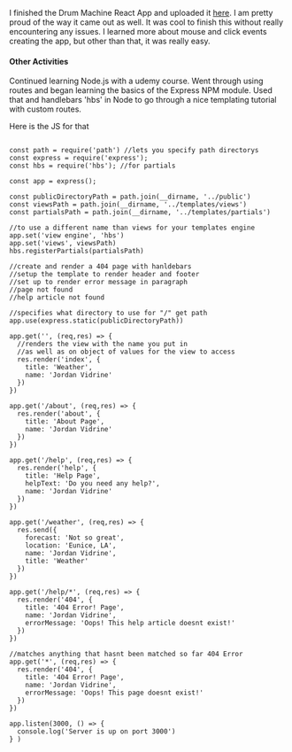 I finished the Drum Machine React App and uploaded it [here](https://jordanvidrine.github.io/drumMachine/index.html). I am pretty proud of the way it came out as well. It was cool to finish this without really encountering any issues. I learned more about mouse and click events creating the app, but other than that, it was really easy.

#### Other Activities
Continued learning Node.js with a udemy course. Went through using routes and began learning the basics of the Express NPM module. Used that and handlebars 'hbs' in Node to go through a nice templating tutorial with custom routes.

Here is the JS for that

```

const path = require('path') //lets you specify path directorys
const express = require('express');
const hbs = require('hbs'); //for partials

const app = express();

const publicDirectoryPath = path.join(__dirname, '../public')
const viewsPath = path.join(__dirname, '../templates/views')
const partialsPath = path.join(__dirname, '../templates/partials')

//to use a different name than views for your templates engine
app.set('view engine', 'hbs')
app.set('views', viewsPath)
hbs.registerPartials(partialsPath)

//create and render a 404 page with hanldebars
//setup the template to render header and footer
//set up to render error message in paragraph
//page not found
//help article not found

//specifies what directory to use for "/" get path
app.use(express.static(publicDirectoryPath))

app.get('', (req,res) => {
  //renders the view with the name you put in
  //as well as on object of values for the view to access
  res.render('index', {
    title: 'Weather',
    name: 'Jordan Vidrine'
  })
})

app.get('/about', (req,res) => {
  res.render('about', {
    title: 'About Page',
    name: 'Jordan Vidrine'
  })
})

app.get('/help', (req,res) => {
  res.render('help', {
    title: 'Help Page',
    helpText: 'Do you need any help?',
    name: 'Jordan Vidrine'
  })
})

app.get('/weather', (req,res) => {
  res.send({
    forecast: 'Not so great',
    location: 'Eunice, LA',
    name: 'Jordan Vidrine',
    title: 'Weather'
  })
})

app.get('/help/*', (req,res) => {
  res.render('404', {
    title: '404 Error! Page',
    name: 'Jordan Vidrine',
    errorMessage: 'Oops! This help article doesnt exist!'
  })
})

//matches anything that hasnt been matched so far 404 Error
app.get('*', (req,res) => {
  res.render('404', {
    title: '404 Error! Page',
    name: 'Jordan Vidrine',
    errorMessage: 'Oops! This page doesnt exist!'
  })
})

app.listen(3000, () => {
  console.log('Server is up on port 3000')
} )

```
